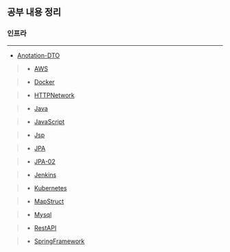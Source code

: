 ## 공부 내용 정리

### 인프라
------
 + [Anotation-DTO](https://github.com/hgs-study/DailyStudy/blob/main/Anotation-DTO.md)

> + [AWS](https://github.com/hgs-study/HTTPNetwork/blob/main/AWS.md)

> + [Docker](https://github.com/hgs-study/DailyStudy/blob/main/Docker.md)

> + [HTTPNetwork](https://github.com/hgs-study/HTTPNetwork/blob/main/HttpNetwork.md)

> + [Java](https://github.com/hgs-study/DailyStudy/blob/main/Java.md)

> + [JavaScript](https://github.com/hgs-study/DailyStudy/blob/main/JavaScript.md)

> + [Jsp](https://github.com/hgs-study/DailyStudy/blob/main/Jsp.md)

> + [JPA](https://github.com/hgs-study/DailyStudy/blob/main/JPA.md)

> + [JPA-02](https://github.com/hgs-study/DailyStudy/blob/main/JPA-02.md)

> + [Jenkins](https://github.com/hgs-study/DailyStudy/blob/main/Jenkins.md)

> + [Kubernetes](https://github.com/hgs-study/DailyStudy/blob/main/Kubernetes.md)

> + [MapStruct](https://github.com/hgs-study/DailyStudy/blob/main/MapStruct.md)

> + [Mysql](https://github.com/hgs-study/DailyStudy/blob/main/Mysql.md)

> + [RestAPI](https://github.com/hgs-study/DailyStudy/blob/main/RestAPI.md)
 
> + [SpringFramework](https://github.com/hgs-study/DailyStudy/blob/main/SpringFramework.md)




 


